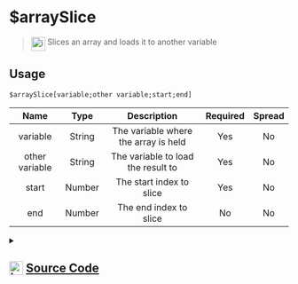 # $arraySlice
> <img align="top" src="https://upload.wikimedia.org/wikipedia/commons/thumb/e/e4/Infobox_info_icon.svg/160px-Infobox_info_icon.svg.png?20150409153300" alt="image" width="25" height="auto"> Slices an array and loads it to another variable
## Usage
```
$arraySlice[variable;other variable;start;end]
```
| Name | Type | Description | Required | Spread
| :---: | :---: | :---: | :---: | :---: |
variable | String | The variable where the array is held | Yes | No
other variable | String | The variable to load the result to | Yes | No
start | Number | The start index to slice | Yes | No
end | Number | The end index to slice | No | No
<details>
<summary>
    
## <img align="top" src="https://cdn4.iconfinder.com/data/icons/iconsimple-logotypes/512/github-512.png" alt="image" width="25" height="auto">  [Source Code](https://github.com/tryforge/ForgeScript-V2/blob/main/src/native/arraySlice.ts)
    
</summary>
    
```ts
import { ArgType, NativeFunction, Return } from "../structures"

export default new NativeFunction({
    name: "$arraySlice",
    version: "1.0.0",
    description: "Slices an array and loads it to another variable",
    brackets: true,
    unwrap: true,
    args: [
        {
            name: "variable",
            description: "The variable where the array is held",
            rest: false,
            required: true,
            type: ArgType.String,
        },
        {
            name: "other variable",
            description: "The variable to load the result to",
            rest: false,
            type: ArgType.String,
            required: true,
        },
        {
            name: "start",
            description: "The start index to slice",
            rest: false,
            required: true,
            type: ArgType.Number,
        },
        {
            name: "end",
            description: "The end index to slice",
            rest: false,
            type: ArgType.Number,
        },
    ],
    execute(ctx, [var1, var2, start, end]) {
        const arr = ctx.getEnvironmentKey(var1)

        if (Array.isArray(arr)) {
            ctx.setEnvironmentKey(var2, arr.slice(start, end || undefined))
        }

        return this.success()
    },
})

```
    
</details>